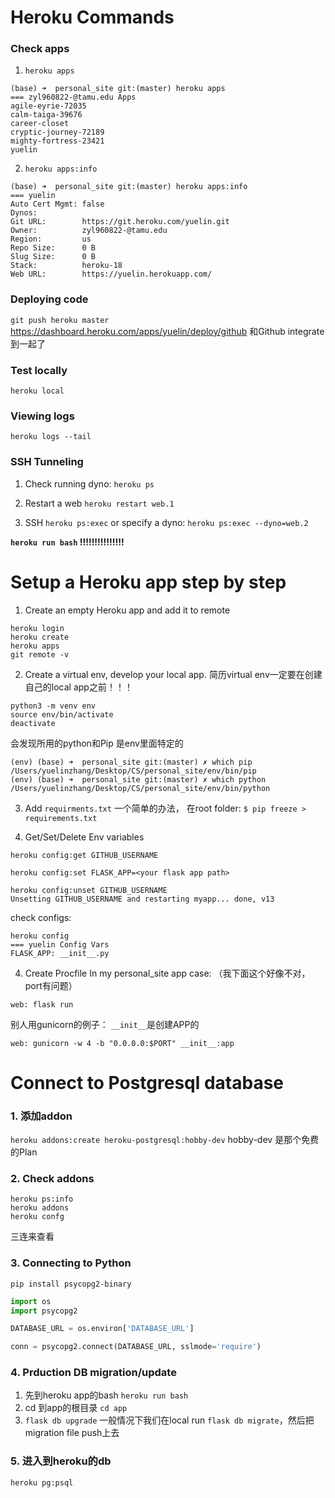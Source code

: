 # Heroku Commands
### Check apps
1. `heroku apps`   
```
(base) ➜  personal_site git:(master) heroku apps
=== zyl960822-@tamu.edu Apps
agile-eyrie-72035
calm-taiga-39676
career-closet
cryptic-journey-72189
mighty-fortress-23421
yuelin
```
2. `heroku apps:info`
```
(base) ➜  personal_site git:(master) heroku apps:info
=== yuelin
Auto Cert Mgmt: false
Dynos:
Git URL:        https://git.heroku.com/yuelin.git
Owner:          zyl960822-@tamu.edu
Region:         us
Repo Size:      0 B
Slug Size:      0 B
Stack:          heroku-18
Web URL:        https://yuelin.herokuapp.com/
```
### Deploying code
`git push heroku master`
https://dashboard.heroku.com/apps/yuelin/deploy/github
和Github integrate到一起了

### Test locally
`heroku local`

### Viewing logs
`heroku logs --tail`

### SSH Tunneling
1. Check running dyno:
`heroku ps`

2. Restart a web
`heroku restart web.1`

3. SSH
`heroku ps:exec`
or specify a dyno:
`heroku ps:exec --dyno=web.2`

**`heroku run bash` !!!!!!!!!!!!!!!**

# Setup a Heroku app step by step
1. Create an empty Heroku app and add it to remote
```
heroku login
heroku create
heroku apps
git remote -v
```

2. Create a virtual env, develop your local app.
简历virtual env一定要在创建自己的local app之前！！！
```
python3 -m venv env
source env/bin/activate
deactivate
```
会发现所用的python和Pip 是env里面特定的
```
(env) (base) ➜  personal_site git:(master) ✗ which pip
/Users/yuelinzhang/Desktop/CS/personal_site/env/bin/pip
(env) (base) ➜  personal_site git:(master) ✗ which python
/Users/yuelinzhang/Desktop/CS/personal_site/env/bin/python
```

3. Add `requirments.txt`
一个简单的办法， 在root folder:
`$ pip freeze > requirements.txt`

4. Get/Set/Delete Env variables 
```
heroku config:get GITHUB_USERNAME
```
```
heroku config:set FLASK_APP=<your flask app path> 
```
```
heroku config:unset GITHUB_USERNAME
Unsetting GITHUB_USERNAME and restarting myapp... done, v13
```
check configs:
```
heroku config
=== yuelin Config Vars
FLASK_APP: __init__.py
```

4. Create Procfile
In my personal_site app case: （我下面这个好像不对，port有问题）
```
web: flask run
```
别人用gunicorn的例子：
`__init__`是创建APP的
```
web: gunicorn -w 4 -b "0.0.0.0:$PORT" __init__:app
```
# Connect to Postgresql database
### 1. 添加addon   
``
heroku addons:create heroku-postgresql:hobby-dev
``
hobby-dev 是那个免费的Plan
### 2. Check addons
```
heroku ps:info
heroku addons
heroku confg
```
三连来查看   
### 3.  Connecting to Python   
`pip install psycopg2-binary`

```python
import os
import psycopg2

DATABASE_URL = os.environ['DATABASE_URL']

conn = psycopg2.connect(DATABASE_URL, sslmode='require')
```
### 4. Prduction DB migration/update
1. 先到heroku app的bash `heroku run bash`   
2. cd 到app的根目录 `cd app`   
3. `flask db upgrade` 一般情况下我们在local run `flask db migrate`，然后把migration file push上去   
### 5. 进入到heroku的db 
`heroku pg:psql`   

